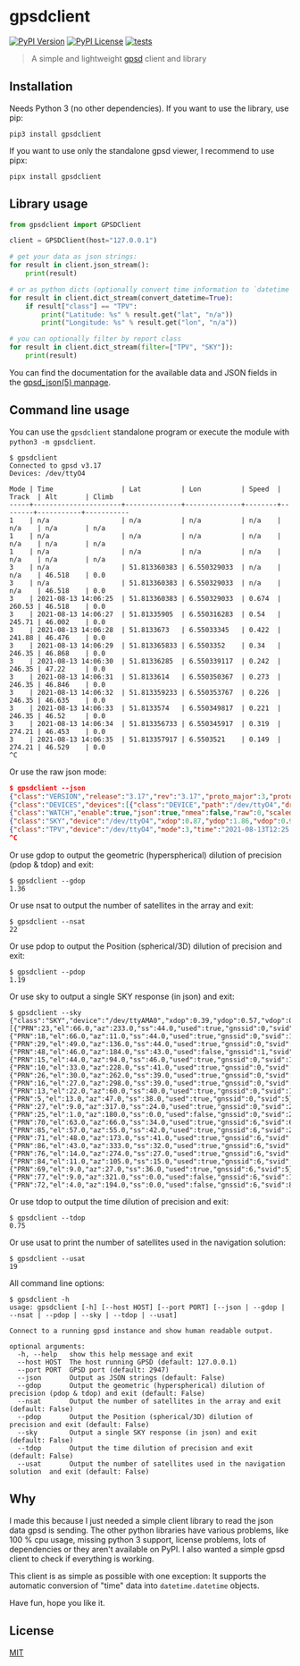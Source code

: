 # gpsdclient

[![PyPI Version][pypi-version]][pypi-url]
[![PyPI License][pypi-license]][mit-license]
[![tests][test-badge]][test-url]

> A simple and lightweight [gpsd](https://gpsd.gitlab.io/gpsd) client and library

## Installation

Needs Python 3 (no other dependencies).
If you want to use the library, use pip:

```
pip3 install gpsdclient
```

If you want to use only the standalone gpsd viewer, I recommend to use pipx:

```
pipx install gpsdclient
```

## Library usage

```python
from gpsdclient import GPSDClient

client = GPSDClient(host="127.0.0.1")

# get your data as json strings:
for result in client.json_stream():
    print(result)

# or as python dicts (optionally convert time information to `datetime` objects)
for result in client.dict_stream(convert_datetime=True):
    if result["class"] == "TPV":
        print("Latitude: %s" % result.get("lat", "n/a"))
        print("Longitude: %s" % result.get("lon", "n/a"))

# you can optionally filter by report class
for result in client.dict_stream(filter=["TPV", "SKY"]):
    print(result)
```

You can find the documentation for the available data and JSON fields in the
[gpsd_json(5) manpage](https://www.mankier.com/5/gpsd_json).

## Command line usage

You can use the `gpsdclient` standalone program or execute the module with
`python3 -m gpsdclient`.

```
$ gpsdclient
Connected to gpsd v3.17
Devices: /dev/ttyO4

Mode | Time                 | Lat          | Lon          | Speed  | Track  | Alt       | Climb
-----+----------------------+--------------+--------------+--------+--------+-----------+-----------
1    | n/a                  | n/a          | n/a          | n/a    | n/a    | n/a       | n/a
1    | n/a                  | n/a          | n/a          | n/a    | n/a    | n/a       | n/a
1    | n/a                  | n/a          | n/a          | n/a    | n/a    | n/a       | n/a
3    | n/a                  | 51.813360383 | 6.550329033  | n/a    | n/a    | 46.518    | 0.0
3    | n/a                  | 51.813360383 | 6.550329033  | n/a    | n/a    | 46.518    | 0.0
3    | 2021-08-13 14:06:25  | 51.813360383 | 6.550329033  | 0.674  | 260.53 | 46.518    | 0.0
3    | 2021-08-13 14:06:27  | 51.81335905  | 6.550316283  | 0.54   | 245.71 | 46.002    | 0.0
3    | 2021-08-13 14:06:28  | 51.8133673   | 6.55033345   | 0.422  | 241.88 | 46.476    | 0.0
3    | 2021-08-13 14:06:29  | 51.813365833 | 6.5503352    | 0.34   | 246.35 | 46.868    | 0.0
3    | 2021-08-13 14:06:30  | 51.81336285  | 6.550339117  | 0.242  | 246.35 | 47.22     | 0.0
3    | 2021-08-13 14:06:31  | 51.8133614   | 6.550350367  | 0.273  | 246.35 | 46.846    | 0.0
3    | 2021-08-13 14:06:32  | 51.813359233 | 6.550353767  | 0.226  | 246.35 | 46.635    | 0.0
3    | 2021-08-13 14:06:33  | 51.8133574   | 6.550349817  | 0.221  | 246.35 | 46.52     | 0.0
3    | 2021-08-13 14:06:34  | 51.813356733 | 6.550345917  | 0.319  | 274.21 | 46.453    | 0.0
3    | 2021-08-13 14:06:35  | 51.813357917 | 6.5503521    | 0.149  | 274.21 | 46.529    | 0.0
^C
```

Or use the raw json mode:

```json
$ gpsdclient --json
{"class":"VERSION","release":"3.17","rev":"3.17","proto_major":3,"proto_minor":12}
{"class":"DEVICES","devices":[{"class":"DEVICE","path":"/dev/ttyO4","driver":"NMEA0183","activated":"2021-08-13T12:25:00.896Z","flags":1,"native":0,"bps":9600,"parity":"N","stopbits":1,"cycle":1.00}]}
{"class":"WATCH","enable":true,"json":true,"nmea":false,"raw":0,"scaled":false,"timing":false,"split24":false,"pps":false}
{"class":"SKY","device":"/dev/ttyO4","xdop":0.87,"ydop":1.86,"vdop":0.93,"tdop":2.26,"hdop":1.36,"gdop":3.96,"pdop":1.65,"satellites":[{"PRN":1,"el":84,"az":318,"ss":22,"used":true},{"PRN":22,"el":78,"az":234,"ss":16,"used":true},{"PRN":21,"el":72,"az":115,"ss":0,"used":false},{"PRN":3,"el":55,"az":239,"ss":19,"used":true},{"PRN":17,"el":34,"az":309,"ss":20,"used":true},{"PRN":32,"el":32,"az":53,"ss":32,"used":true},{"PRN":8,"el":21,"az":172,"ss":13,"used":false},{"PRN":14,"el":18,"az":274,"ss":13,"used":false},{"PRN":131,"el":10,"az":115,"ss":0,"used":false},{"PRN":19,"el":9,"az":321,"ss":33,"used":true},{"PRN":4,"el":4,"az":187,"ss":0,"used":false},{"PRN":31,"el":1,"az":106,"ss":0,"used":false},{"PRN":69,"el":80,"az":115,"ss":17,"used":true},{"PRN":84,"el":73,"az":123,"ss":0,"used":false},{"PRN":85,"el":42,"az":318,"ss":26,"used":true},{"PRN":68,"el":33,"az":39,"ss":0,"used":false},{"PRN":70,"el":27,"az":208,"ss":0,"used":false},{"PRN":76,"el":12,"az":330,"ss":19,"used":true},{"PRN":83,"el":12,"az":133,"ss":16,"used":false},{"PRN":77,"el":9,"az":18,"ss":0,"used":false}]}
{"class":"TPV","device":"/dev/ttyO4","mode":3,"time":"2021-08-13T12:25:01.000Z","ept":0.005,"lat":51.813525983,"lon":6.550081367,"alt":63.037,"epx":13.150,"epy":27.967,"epv":21.390,"track":211.3400,"speed":0.000,"climb":0.000,"eps":62.58,"epc":42.78}
^C
```

Or use gdop to output the geometric (hyperspherical) dilution of precision (pdop & tdop) and exit:

```gdop
$ gpsdclient --gdop
1.36
```

Or use nsat to output the number of satellites in the array and exit:

```nsat
$ gpsdclient --nsat
22
```

Or use pdop to output the Position (spherical/3D) dilution of precision and exit:

```pdop
$ gpsdclient --pdop
1.19
```

Or use sky to output a single SKY response (in json) and exit:

```sky
$ gpsdclient --sky
{"class":"SKY","device":"/dev/ttyAMA0","xdop":0.39,"ydop":0.57,"vdop":0.96,"tdop":0.61,"hdop":0.69,"gdop":1.33,"pdop":1.18,"nSat":21,"uSat":17,"satellites":[{"PRN":23,"el":66.0,"az":233.0,"ss":44.0,"used":true,"gnssid":0,"svid":23},{"PRN":18,"el":66.0,"az":11.0,"ss":44.0,"used":true,"gnssid":0,"svid":18},{"PRN":29,"el":49.0,"az":136.0,"ss":44.0,"used":true,"gnssid":0,"svid":29},{"PRN":48,"el":46.0,"az":184.0,"ss":43.0,"used":false,"gnssid":1,"svid":135},{"PRN":15,"el":44.0,"az":94.0,"ss":46.0,"used":true,"gnssid":0,"svid":15},{"PRN":10,"el":33.0,"az":228.0,"ss":41.0,"used":true,"gnssid":0,"svid":10},{"PRN":26,"el":30.0,"az":262.0,"ss":39.0,"used":true,"gnssid":0,"svid":26},{"PRN":16,"el":27.0,"az":298.0,"ss":39.0,"used":true,"gnssid":0,"svid":16},{"PRN":13,"el":22.0,"az":60.0,"ss":40.0,"used":true,"gnssid":0,"svid":13},{"PRN":5,"el":13.0,"az":47.0,"ss":38.0,"used":true,"gnssid":0,"svid":5},{"PRN":27,"el":9.0,"az":317.0,"ss":24.0,"used":true,"gnssid":0,"svid":27},{"PRN":25,"el":1.0,"az":180.0,"ss":0.0,"used":false,"gnssid":0,"svid":25},{"PRN":70,"el":63.0,"az":66.0,"ss":34.0,"used":true,"gnssid":6,"svid":6},{"PRN":85,"el":57.0,"az":55.0,"ss":42.0,"used":true,"gnssid":6,"svid":21},{"PRN":71,"el":48.0,"az":173.0,"ss":41.0,"used":true,"gnssid":6,"svid":7},{"PRN":86,"el":43.0,"az":333.0,"ss":32.0,"used":true,"gnssid":6,"svid":22},{"PRN":76,"el":14.0,"az":274.0,"ss":27.0,"used":true,"gnssid":6,"svid":12},{"PRN":84,"el":11.0,"az":105.0,"ss":15.0,"used":true,"gnssid":6,"svid":20},{"PRN":69,"el":9.0,"az":27.0,"ss":36.0,"used":true,"gnssid":6,"svid":5},{"PRN":77,"el":9.0,"az":321.0,"ss":0.0,"used":false,"gnssid":6,"svid":13},{"PRN":72,"el":4.0,"az":194.0,"ss":0.0,"used":false,"gnssid":6,"svid":8}]}
```

Or use tdop to output the time dilution of precision and exit:

```tdop
$ gpsdclient --tdop
0.75
```

Or use usat to print the number of satellites used in the navigation solution:

```usat
$ gpsdclient --usat
19
```

All command line options:

```
$ gpsdclient -h
usage: gpsdclient [-h] [--host HOST] [--port PORT] [--json | --gdop | --nsat | --pdop | --sky | --tdop | --usat]

Connect to a running gpsd instance and show human readable output.

optional arguments:
  -h, --help   show this help message and exit
  --host HOST  The host running GPSD (default: 127.0.0.1)
  --port PORT  GPSD port (default: 2947)
  --json       Output as JSON strings (default: False)
  --gdop       Output the geometric (hyperspherical) dilution of precision (pdop & tdop) and exit (default: False)
  --nsat       Output the number of satellites in the array and exit (default: False)
  --pdop       Output the Position (spherical/3D) dilution of precision and exit (default: False)
  --sky        Output a single SKY response (in json) and exit (default: False)
  --tdop       Output the time dilution of precision and exit (default: False)
  --usat       Output the number of satellites used in the navigation solution  and exit (default: False)
```

## Why

I made this because I just needed a simple client library to read the json data gpsd is
sending.
The other python libraries have various problems, like 100 % cpu usage, missing python 3
support, license problems, lots of dependencies or they aren't available on PyPI.
I also wanted a simple gpsd client to check if everything is working.

This client is as simple as possible with one exception: It supports the automatic
conversion of "time" data into `datetime.datetime` objects.

Have fun, hope you like it.

## License

[MIT][mit-license]

<!-- Badges -->

[pypi-version]: https://img.shields.io/pypi/v/gpsdclient
[pypi-license]: https://img.shields.io/pypi/l/gpsdclient
[pypi-url]: https://pypi.org/project/gpsdclient/
[mit-license]: https://choosealicense.com/licenses/mit/
[test-badge]: https://github.com/tfeldmann/gpsdclient/actions/workflows/tests.yml/badge.svg?branch=main
[test-url]: https://github.com/tfeldmann/gpsdclient/actions/workflows/tests.yml
